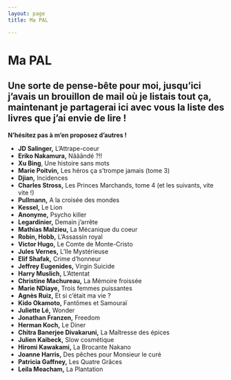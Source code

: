 ```yaml
---
layout: page
title: Ma PAL

---
```


# Ma PAL

## Une sorte de pense-bête pour moi, jusqu’ici j’avais un brouillon de mail où je listais tout ça, maintenant je partagerai ici avec vous la liste des livres que j’ai envie de lire !

**N’hésitez pas à m’en proposez d’autres !**


* **JD Salinger,** L’Attrape-coeur
* **Eriko Nakamura,** Nââândé ?!!
* **Xu Bing**, Une histoire sans mots
* **Marie Poitvin,** Les héros ça s’trompe jamais (tome 3)
* **Djian,** Incidences
* **Charles Stross,** Les Princes Marchands, tome 4 (et les suivants, vite vite !)
* **Pullmann,** A la croisée des mondes
* **Kessel,** Le Lion
* **Anonyme,** Psycho killer
* **Legardinier,** Demain j’arrête
* **Mathias Malzieu,** La Mécanique du coeur
* **Robin, Hobb,** L’Assassin royal
* **Victor Hugo,** Le Comte de Monte-Cristo
* **Jules Vernes,** L’Ile Mystérieuse
* **Elif Shafak,** Crime d’honneur
* **Jeffrey Eugenides,** Virgin Suicide
* **Harry Muslich,** L’Attentat
* **Christine Machureau,** La Mémoire froissée
* **Marie NDiaye,** Trois femmes puissantes
* **Agnès Ruiz,** Et si c’était ma vie ?
* **Kido Okamoto,** Fantômes et Samouraï
* **Juliette Lé,** Wonder
* **Jonathan Franzen,** Freedom
* **Herman Koch,** Le Diner
* **Chitra Banerjee Divakaruni,** La Maîtresse des épices
* **Julien Kaibeck,** Slow cosmétique
* **Hiromi Kawakami,** La Brocante Nakano
* **Joanne Harris,** Des pêches pour Monsieur le curé
* **Patricia Gaffney,** Les Quatre Grâces
* **Leila Meacham,** La Plantation